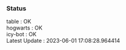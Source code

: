 ### Status


table : OK  
hogwarts : OK  
icy-bot : OK  
Latest Update : 2023-06-01 17:08:28.964414
